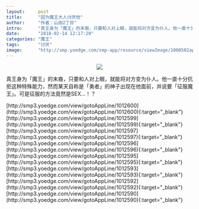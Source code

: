 ```yaml
---
layout:     post
title:      "因为魔王大人讨厌他"
author:     "作者：山田2丁目"
intro:      "真王身为「魔王」的末裔，只要和人对上眼，就能将对方变为仆人。他一直十分抗拒这种特殊能力，然而某天自称是「勇者」的神子出现在他面前，并说要「征服魔王」。可是征服的方法竟然是SEX…！？"
date:       "2018-02-14 12:17:20"
categories: "魔王"
tags:       "讨厌"
image:      "http://smp.yoedge.com/smp-app/resource/viewImage/1000502appline.png"
---
```

<div style="text-align: center">
<p><img src="http://smp.yoedge.com/smp-app/resource/viewImage/1000502appline.png"/></p>
</div>
<p class="post-meta">
<span>真王身为「魔王」的末裔，只要和人对上眼，就能将对方变为仆人。他一直十分抗拒这种特殊能力，然而某天自称是「勇者」的神子出现在他面前，并说要「征服魔王」。可是征服的方法竟然是SEX…！？</span>
</p>
[http://smp3.yoedge.com/view/gotoAppLine/1012600](http://smp3.yoedge.com/view/gotoAppLine/1012600){:target="_blank"}
[http://smp3.yoedge.com/view/gotoAppLine/1012599](http://smp3.yoedge.com/view/gotoAppLine/1012599){:target="_blank"}
[http://smp3.yoedge.com/view/gotoAppLine/1012597](http://smp3.yoedge.com/view/gotoAppLine/1012597){:target="_blank"}
[http://smp3.yoedge.com/view/gotoAppLine/1012596](http://smp3.yoedge.com/view/gotoAppLine/1012596){:target="_blank"}
[http://smp3.yoedge.com/view/gotoAppLine/1012595](http://smp3.yoedge.com/view/gotoAppLine/1012595){:target="_blank"}
[http://smp3.yoedge.com/view/gotoAppLine/1012593](http://smp3.yoedge.com/view/gotoAppLine/1012593){:target="_blank"}
[http://smp3.yoedge.com/view/gotoAppLine/1012592](http://smp3.yoedge.com/view/gotoAppLine/1012592){:target="_blank"}
[http://smp3.yoedge.com/view/gotoAppLine/1012590](http://smp3.yoedge.com/view/gotoAppLine/1012590){:target="_blank"}



